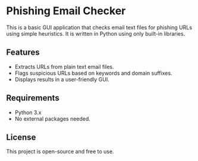 # Phishing Email Checker

This is a basic GUI application that checks email text files for phishing URLs using simple heuristics. It is written in Python using only built-in libraries.

## Features

- Extracts URLs from plain text email files.
- Flags suspicious URLs based on keywords and domain suffixes.
- Displays results in a user-friendly GUI.

## Requirements

- Python 3.x
- No external packages needed.

## License

This project is open-source and free to use.

